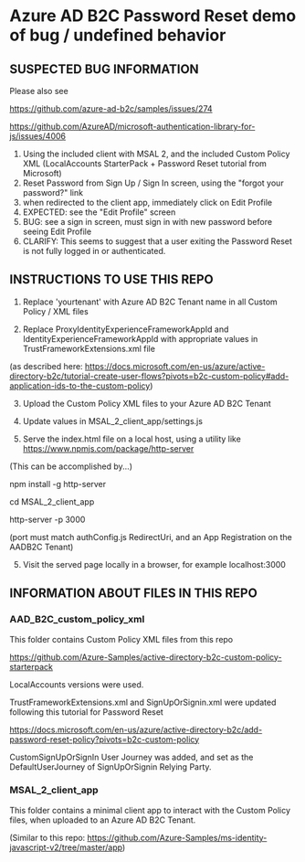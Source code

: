 # Azure AD B2C Password Reset demo of bug / undefined behavior

## SUSPECTED BUG INFORMATION

Please also see

https://github.com/azure-ad-b2c/samples/issues/274

https://github.com/AzureAD/microsoft-authentication-library-for-js/issues/4006

1. Using the included client with MSAL 2, and the included Custom Policy XML (LocalAccounts StarterPack + Password Reset tutorial from Microsoft)
2. Reset Password from Sign Up / Sign In screen, using the "forgot your password?" link
3. when redirected to the client app, immediately click on Edit Profile
4. EXPECTED: see the "Edit Profile" screen
5. BUG: see a sign in screen, must sign in with new password before seeing Edit Profile
6. CLARIFY: This seems to suggest that a user exiting the Password Reset is not fully logged in or authenticated.


## INSTRUCTIONS TO USE THIS REPO

1. Replace 'yourtenant' with Azure AD B2C Tenant name in all Custom Policy / XML files

2. Replace ProxyIdentityExperienceFrameworkAppId and IdentityExperienceFrameworkAppId with appropriate values in TrustFrameworkExtensions.xml file

(as described here: https://docs.microsoft.com/en-us/azure/active-directory-b2c/tutorial-create-user-flows?pivots=b2c-custom-policy#add-application-ids-to-the-custom-policy)

3. Upload the Custom Policy XML files to your Azure AD B2C Tenant

4. Update values in MSAL_2_client_app/settings.js

5. Serve the index.html file on a local host, using a utility like https://www.npmjs.com/package/http-server

(This can be accomplished by...)

npm install -g http-server

cd MSAL_2_client_app

http-server -p 3000 

(port must match authConfig.js RedirectUri, and an App Registration on the AADB2C Tenant)

5. Visit the served page locally in a browser, for example localhost:3000


## INFORMATION ABOUT FILES IN THIS REPO

### AAD_B2C_custom_policy_xml

This folder contains Custom Policy XML files from this repo 

https://github.com/Azure-Samples/active-directory-b2c-custom-policy-starterpack

LocalAccounts versions were used.


TrustFrameworkExtensions.xml and SignUpOrSignin.xml were updated following this tutorial for Password Reset

https://docs.microsoft.com/en-us/azure/active-directory-b2c/add-password-reset-policy?pivots=b2c-custom-policy

CustomSignUpOrSignIn User Journey was added, and set as the DefaultUserJourney of SignUpOrSignin Relying Party.


### MSAL_2_client_app

This folder contains a minimal client app to interact with the Custom Policy files, when uploaded to an Azure AD B2C Tenant.

(Similar to this repo: https://github.com/Azure-Samples/ms-identity-javascript-v2/tree/master/app)

